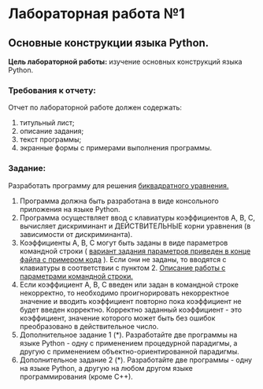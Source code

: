 # Лабораторная работа №1
## Основные конструкции языка Python.

**Цель лабораторной работы:** изучение основных конструкций языка Python.

### Требования к отчету:
Отчет по лабораторной работе должен содержать:
1. титульный лист;
1. описание задания;
1. текст программы;
1. экранные формы с примерами выполнения программы.

### Задание:

Разработать программу для решения [биквадратного уравнения.](https://ru.wikipedia.org/wiki/%D0%A3%D1%80%D0%B0%D0%B2%D0%BD%D0%B5%D0%BD%D0%B8%D0%B5_%D1%87%D0%B5%D1%82%D0%B2%D1%91%D1%80%D1%82%D0%BE%D0%B9_%D1%81%D1%82%D0%B5%D0%BF%D0%B5%D0%BD%D0%B8#%D0%91%D0%B8%D0%BA%D0%B2%D0%B0%D0%B4%D1%80%D0%B0%D1%82%D0%BD%D0%BE%D0%B5_%D1%83%D1%80%D0%B0%D0%B2%D0%BD%D0%B5%D0%BD%D0%B8%D0%B5)

1. Программа должна быть разработана в виде консольного приложения на языке Python.
2. Программа осуществляет ввод с клавиатуры коэффициентов А, В, С, вычисляет дискриминант и ДЕЙСТВИТЕЛЬНЫЕ корни уравнения (в зависимости от дискриминанта).
3. Коэффициенты А, В, С могут быть заданы в виде параметров командной строки ( [вариант задания параметров приведен в конце файла с примером кода](https://github.com/ugapanyuk/BKIT_2022/blob/main/code/lab1_code) ). Если они не заданы, то вводятся с клавиатуры в соответствии с пунктом 2. [Описание работы с параметрами командной строки.](https://realpython.com/python-command-line-arguments/#the-command-line-interface)
4. Если коэффициент А, В, С введен или задан в командной строке некорректно, то необходимо проигнорировать некорректное значение и вводить коэффициент повторно пока коэффициент не будет введен корректно. Корректно заданный коэффициент - это коэффициент, значение которого может быть без ошибок преобразовано в действительное число.
5. Дополнительное задание 1 (*). Разработайте две программы на языке Python - одну с применением процедурной парадигмы, а другую с применением объектно-ориентированной парадигмы.
6. Дополнительное задание 2 (*). Разработайте две программы - одну на языке Python, а другую на любом другом языке программирования (кроме С++).
